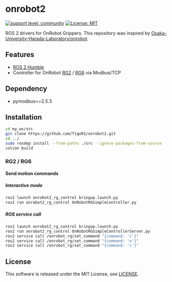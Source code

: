 # onrobot2

[![support level: community](https://img.shields.io/badge/support%20level-community-lightgray.svg)](https://rosindustrial.org/news/2016/10/7/better-supporting-a-growing-ros-industrial-software-platform)
[![License: MIT](https://img.shields.io/badge/License-MIT-yellow.svg)](https://opensource.org/licenses/MIT)

ROS 2 drivers for OnRobot Grippers.
This repository was inspired by [Osaka-University-Harada-Laboratory/onrobot](https://github.com/Osaka-University-Harada-Laboratory/onrobot.git).

## Features

- [ROS 2 Humble](https://docs.ros.org/en/humble/Installation.html)
- Controller for OnRobot [RG2](https://onrobot.com/en/products/rg2-gripper) / [RG6](https://onrobot.com/en/products/rg6-gripper) via Modbus/TCP


## Dependency

- pymodbus==2.5.3  
 
## Installation

```bash
cd my_ws/src
git clone https://github.com/Tiqo01/onrobot2.git 
cd ../
sudo rosdep install --from-paths ./src --ignore-packages-from-source 
colcon build
```
### RG2 / RG6

#### Send motion commands

##### Interactive mode

```bash
ros2 launch onrobot2_rg_control bringup.launch.py 
ros2 run onrobot2_rg_control OnRobotRGSimpleController.py
```

##### ROS service call

```bash
ros2 launch onrobot2_rg_control bringup.launch.py 
ros2 run onrobot2_rg_control OnRobotRGSimpleControllerServer.py
ros2 service call /onrobot_rg/set_command "{command: 'c'}"
ros2 service call /onrobot_rg/set_command "{command: 'o'}"
ros2 service call /onrobot_rg/set_command "{command: 'c'}"
```
## License

This software is released under the MIT License, see [LICENSE](./LICENSE).

